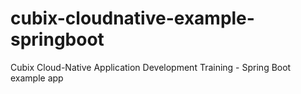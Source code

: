 # cubix-cloudnative-example-springboot
Cubix Cloud-Native Application Development Training - Spring Boot example app

